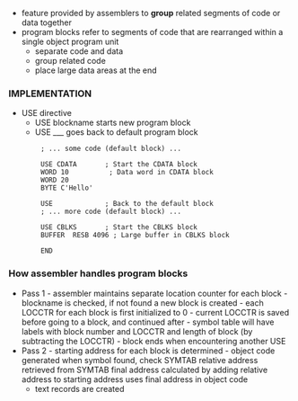 - feature provided by assemblers to **group** related segments of code or data together
- program blocks refer to segments of code that are rearranged within a single object program unit
	- separate code and data
	- group related code
	- place large data areas at the end

### IMPLEMENTATION
- USE directive
	- USE blockname
		  starts new program block
	- USE ___ 
		  goes back to default program block

```
        ; ... some code (default block) ...

        USE CDATA       ; Start the CDATA block
        WORD 10          ; Data word in CDATA block
        WORD 20
        BYTE C'Hello'

        USE             ; Back to the default block
        ; ... more code (default block) ...

        USE CBLKS       ; Start the CBLKS block
        BUFFER  RESB 4096 ; Large buffer in CBLKS block

        END
```


### How assembler handles program blocks
- Pass 1 
	  - assembler maintains separate location counter for each block
	  - blockname is checked, if not found a new block is created
	  - each LOCCTR for each block is first initialized to 0
	  - current LOCCTR is saved before going to a block, and continued after
	  - symbol table will have labels with block number and LOCCTR and length of block (by subtracting the LOCCTR)
	  - block ends when encountering another USE
- Pass 2
	  - starting address for each block is determined
	  - object code generated
		    when symbol found, check SYMTAB
		    relative address retrieved from SYMTAB
		    final address calculated by adding relative address to starting address
		    uses final address in object code
	- text records are created  